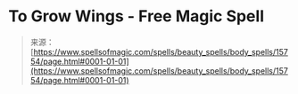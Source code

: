 <!--yml

category: 未分类

date: 2024-06-12 18:55:22

-->

# To Grow Wings - Free Magic Spell

> 来源：[https://www.spellsofmagic.com/spells/beauty_spells/body_spells/15754/page.html#0001-01-01](https://www.spellsofmagic.com/spells/beauty_spells/body_spells/15754/page.html#0001-01-01)
